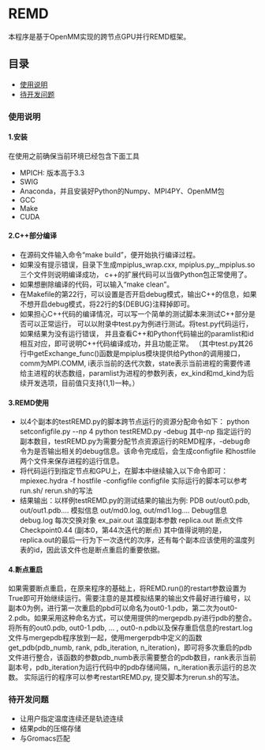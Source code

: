 # REMD

本程序是基于OpenMM实现的跨节点GPU并行REMD框架。

## 目录

- [使用说明](#使用说明)
- [待开发问题](#待开发问题)


### 使用说明

#### 1.安装
在使用之前确保当前环境已经包含下面工具
- MPICH: 版本高于3.3
- SWIG
- Anaconda，并且安装好Python的Numpy、MPI4PY、OpenMM包
- GCC
- Make
- CUDA

#### 2.C++部分编译

- 在源码文件输入命令“make build”，便开始执行编译过程。
- 如果没有提示错误，目录下生成mpiplus_wrap.cxx, mpiplus.py,_mpiplus.so三个文件则说明编译成功，
  c++的扩展代码可以当做Python包正常使用了。
- 如果想删除编译的代码，可以输入“make clean”。
- 在Makefile的第22行，可以设置是否开启debug模式，输出C++的信息，如果不想开启debug模式，将22行的${DEBUG}注释掉即可。
- 如果担心C++代码的编译情况，可以写一个简单的测试脚本来测试C++部分是否可以正常运行，
  可以以附录中test.py为例进行测试。将test.py代码运行，如果结果为没有运行错误，
  并且查看C++和Python代码输出的paramlist和id相互对应，即可说明C++代码编译成功，并且功能正常。
 （其中test.py其26行中getExchange_func()函数是mpiplus模块提供给Python的调用接口，comm为MPI.COMM, i表示当前的迭代次数，state表示当前进程的需要传递给主进程的状态数组，paramlist为进程的参数列表，ex_kind和md_kind为后续开发选项，目前值只支持(1,1)一种。） 

#### 3.REMD使用

- 以4个副本的testREMD.py的脚本跨节点运行的资源分配命令如下：
   python setconfigfile.py --np 4 python testREMD.py -debug
   其中-np 指定运行的副本数目，testREMD.py为需要分配节点资源运行的REMD程序，-debug命令为是否输出相关的debug信息。该命令完成后，会生成configfile 和hostfile两个文件来保存进程的运行信息。
- 将代码运行到指定节点和GPU上，在脚本中继续输入以下命令即可：
     mpiexec.hydra -f hostfile -configfile configfile
     实际运行的脚本可以参考run.sh/ rerun.sh的写法
- 结果输出：以样例testREMD.py的测试结果的输出为例:
   PDB	out/out0.pdb, out/out1.pdb.... 
   模拟信息	out/md0.log, out/md1.log....
   Debug信息	debug.log
   每次交换对象	ex_pair.out
   温度副本参数	replica.out
   断点文件	Checkpoint0.44 (副本0，第44次迭代的断点)
   其中值得说明的是，replica.out的最后一行为下一次迭代的次序，还有每个副本应该使用的温度列表的id，因此该文件也是断点重启的重要依据。
#### 4.断点重启
如果需要断点重启，在原来程序的基础上，将REMD.run()的restart参数设置为True即可开始继续运行。需要注意的是其模拟结果的输出文件最好进行编号，以副本0为例，进行第一次重启的pbd可以命名为out0-1.pdb，第二次为out0-2.pdb。如果采用这种命名方式，可以使用提供的mergepdb.py进行pdb的整合。将所有的out0.pdb, out0-1.pdb, ... , out0-n.pdb以及保存重启信息的restart.log文件与mergepdb程序放到一起，使用mergerpdb中定义的函数get_pdb(pdb_numb, rank, pdb_iteration, n_iteration)，即可将多次重启的pdb文件进行整合，该函数的参数pdb_numb表示需要整合的pdb数目，rank表示当前副本号，pdb_iteration为运行代码中的pdb存储间隔，n_iteration表示运行的总次数。
实际运行的程序可以参考restartREMD.py, 提交脚本为rerun.sh的写法。


### 待开发问题

- 让用户指定温度连续还是轨迹连续
- 结果pdb的压缩存储
- 与Gromacs匹配


